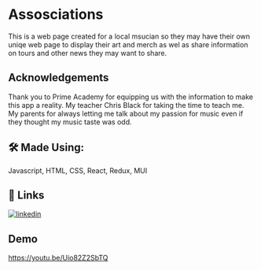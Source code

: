 
# Assosciations
This is a web page created for a local msucian so they may have their own uniqe web page to display their art and merch as wel as share information on tours and other news they may want to share.


## Acknowledgements

Thank you to Prime Academy for equipping us with the information to make this app a reality. My teacher Chris Black for taking the time to teach me. My parents for always letting me talk about my passion for music even if they thought my music taste was odd.


## 🛠 Made Using:
Javascript, HTML, CSS, React, Redux, MUI


## 🔗 Links

[![linkedin](https://img.shields.io/badge/linkedin-0A66C2?style=for-the-badge&logo=linkedin&logoColor=white)](https://www.linkedin.com/in/hollydr/)


## Demo

https://youtu.be/Uio82Z2SbTQ
